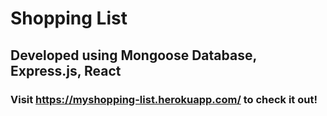 # Shopping List
## Developed using Mongoose Database, Express.js, React
### Visit https://myshopping-list.herokuapp.com/ to check it out!
